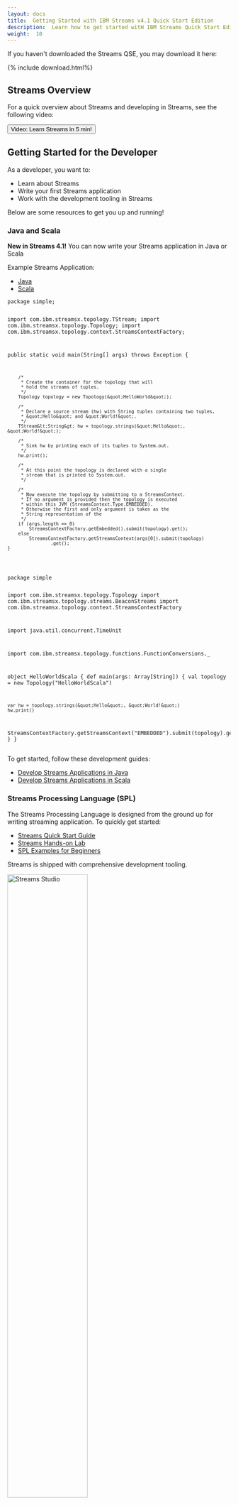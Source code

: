 ```yaml
---
layout: docs
title:  Getting Started with IBM Streams v4.1 Quick Start Edition
description:  Learn how to get started witH IBM Streams Quick Start Edition
weight:  10
---
```


If you haven't downloaded the Streams QSE, you may download it here:

{% include download.html%}

## Streams Overview

For a quick overview about Streams and developing in Streams, see the following video:

<button class="btn btn-primary btn-md" data-toggle="modal" data-target="#learnStreams">
Video:  Learn Streams in 5 min!
</button>

## Getting Started for the Developer

As a developer, you want to:

* Learn about Streams
* Write your first Streams application
* Work with the development tooling in Streams

Below are some resources to get you up and running!

### Java and Scala

<div class="alert alert-success" role="alert"><b>New in Streams 4.1!</b>  You can now write your Streams application in Java or Scala</div>

Example Streams Application:

<ul class="nav nav-tabs">
  <li class="active"><a data-toggle="tab" href="#java-0">Java</a></li>
  <li><a data-toggle="tab" href="#scala-0">Scala</a></li>
</ul>

<div class="tab-content">
  <div id="java-0" class="tab-pane fade in active">
<pre><code>package simple;

import com.ibm.streamsx.topology.TStream;
import com.ibm.streamsx.topology.Topology;
import com.ibm.streamsx.topology.context.StreamsContextFactory;

public static void main(String[] args) throws Exception {

        /*
         * Create the container for the topology that will
         * hold the streams of tuples.
         */
        Topology topology = new Topology(&quot;HelloWorld&quot;);

        /*
         * Declare a source stream (hw) with String tuples containing two tuples,
         * &quot;Hello&quot; and &quot;World!&quot;.
         */
        TStream&lt;String&gt; hw = topology.strings(&quot;Hello&quot;, &quot;World!&quot;);

        /*
         * Sink hw by printing each of its tuples to System.out.
         */
        hw.print();

        /*
         * At this point the topology is declared with a single
         * stream that is printed to System.out.
         */

        /*
         * Now execute the topology by submitting to a StreamsContext.
         * If no argument is provided then the topology is executed
         * within this JVM (StreamsContext.Type.EMBEDDED).
         * Otherwise the first and only argument is taken as the
         * String representation of the
         */
        if (args.length == 0)
            StreamsContextFactory.getEmbedded().submit(topology).get();
        else
            StreamsContextFactory.getStreamsContext(args[0]).submit(topology)
                    .get();
    }
</code></pre>   
  </div>
  <div id="scala-0" class="tab-pane fade">
<pre><code>package simple

import com.ibm.streamsx.topology.Topology
import com.ibm.streamsx.topology.streams.BeaconStreams
import com.ibm.streamsx.topology.context.StreamsContextFactory

import java.util.concurrent.TimeUnit

import com.ibm.streamsx.topology.functions.FunctionConversions._

object HelloWorldScala {
  def main(args: Array[String]) {
    val topology = new Topology(&quot;HelloWorldScala&quot;)

    var hw = topology.strings(&quot;Hello&quot;, &quot;World!&quot;)    
    hw.print()

   StreamsContextFactory.getStreamsContext(&quot;EMBEDDED&quot;).submit(topology).get()
  }
}
</code></pre>
  </div>
</div>

To get started, follow these development guides:

* [Develop Streams Applications in Java](../java/java-appapi-devguide)
* [Develop Streams Applications in Scala](https://github.com/IBMStreams/streamsx.topology/wiki/Scala-Support)


### Streams Processing Language (SPL)

The Streams Processing Language is designed from the ground up for writing streaming application.  To quickly get started:

* [Streams Quick Start Guide](https://developer.ibm.com/streamsdev/?p=5686)
* [Streams Hands-on Lab](https://developer.ibm.com/streamsdev/docs/introductory-lab-for-ibm-streams-4-1/)
* [SPL Examples for Beginners](https://developer.ibm.com/streamsdev/docs/spl-examples-beginners/)

Streams is shipped with comprehensive development tooling.

<img src="/streamsx.documentation/images/qse/streamsStudio.jpg" alt="Streams Studio" style="width: 60%;"/>

To learn about how to develop using Streams Studio (our drag-and-drop IDE):

* [Streams Studio Quick Start Guide](https://developer.ibm.com/streamsdev/docs/studio-quick-start/)

<!-- Launch video in modal dialog -->
<button class="btn btn-primary btn-md" data-toggle="modal" data-target="#streamsStudioInAction">
Video:  Streams Studio in Action!
</button>

### Writing Java Operators

If you have existing Java code, you may easily reuse your code by writing a Java operator or native Java functions.

* [Java Operator Development Guide](../java/java-op-dev-guide/)

### SparkMLLib in Streams

<div class="alert alert-success" role="alert"><b>New in Streams 4.1!</b>  You can now now reuse your SparkMLLib models and analytics in Streams.</div>

To get started, follow this development guide:

* [SparkMLLib Getting Started Guide](https://developer.ibm.com/streamsdev/docs/getting-started-with-the-spark-mllib-toolkit/)

## Getting Started for the Data Engineer

As a Data Engineer, you are responsible for:

* Designing, building, and managing data and analytic systems to ensure they are secure, reliable, and scalable
* Making all data, including data in motion, available for analysis by other team members such as data scientists and developers
* Capturing data in motion and integrating it with data at rest
* Leveraging the newest technologies for stream computing

Below are some resources to help you get started.

### Integrating with Streams

Streams is shipped with many toolkits out of the box to enable integration with some of the most popular systems like HDFS, HBase, Kafka, Active MQ and more.  To learn about the set of toolkits that are shipped as part of the Streams product, refer to the [Product Toolkits Overview](https://developer.ibm.com/streamsdev/docs/product-toolkits-overview/)

[IBMStreams on Github](https://github.com/ibmstreams) provides a platform enabling Streams to rapidly deliver our support to emgerging technologies to you.  It is also a place for us to share sample applications and helpful utilities.  For a list of open-source projects hosted on Github, see: [IBM Streams Github Projects Overview](https://developer.ibm.com/streamsdev/docs/github-projects-overview/)

### Integration with IBM InfoSphere Data Governance Catalog
<div class="alert alert-success" role="alert"><b>New in Streams 4.1!</b>  Integration with the IBM InfoSphere Data Governance Catalog eanbles you to manage and govern your data.</div>

With this support, developers can easily discover the data and schema that are available for use.  By building data lineage with your Streams application, you can quickly see and control how data is consumed.
To get started, refer to  [Streams Governance Quickstart Guide](../governance/governance-quickstart/)

### Cybersecurity Toolkit

<div class="alert alert-success" role="alert"><b>New in Streams 4.1!</b>  Cybersecurity toolkt can protect your systems from cyber threats.</div>

The Cybersecurity Toolkit provides operators that are capable of analyzing network traffic and detecting suspicious behaviour. For more information on using the Cybersecurity Toolkit, refer to [Cybersecurity Getting Started Guide](../cybersecurity/cybersecurity-getting-started/)

### Streams and SPSS

SPSS is analytic predictive software enabling you to build predictive model from your data.  Your application may perform real-time predictive scoring by running these predictive models using the SPSS operators.

To learn about Streams can integrate with SPSS:  [Streams and SPSS Lab](https://developer.ibm.com/streamsdev/docs/spss-analytics-toolkit-lab/).

### Streams Domain Management and Administration

Streams Console is the web-based administration console for monitoring and managing your Streams domain.

<div class="alert alert-success" role="alert">
<b>New in Streams 4.1! </b>Customizable Dashboard in Streams Console.</div>

Prior to Streams 4.1, the Streams Console dashboard contained a fixed set of widgets.  With the latest release, you can now create customized dashboards to monitor your Streams domain, instances and applications.

<img src="/streamsx.documentation/images/qse/Application-Dashboard-4.1.png" alt="Streams Console" style="width: 60%;"/>

To familiarize yourself with the Streams Console, see this video:

<button class="btn btn-primary btn-md" data-toggle="modal" data-target="#streamsConsole">
Video:  Streams Console
</button>

## Getting Started for the Business User

As a business user, you need to:

* Identify patterns, trends, risks and opportunities in data
* Build predictive analytic models
* Use visualization tools to explore and uncover high value data.

Below are some resources to help you get started.

### Streams and Microsoft Excel

<img src="/streamsx.documentation/images/qse/BargainIndex1.jpg" alt="Streams and Excel" style="width: 60%;"/>

IBM Streams integrates with Microsoft Excel, allowing you to see, analyze and visulize live streaming data in an Excel worksheet.  This article helps you get started:  [Streams for Microsoft Excel](https://developer.ibm.com/streamsdev/docs/streams-4-0-streams-for-microsoft-excel/)

In the following demo, we demonstrate how you may build a marketing dashboard from real-time data using Excel.

<button class="btn btn-primary btn-md" data-toggle="modal" data-target="#streamsAndExcel">
Video:  Streams and Excel Demo
</button>

## Streams Community
The following Streams resources can help you connect with the Streams community and get support when you need it:

* **[StreamsDev](https://developer.ibm.com/streamsdev/)** - This resource is a developer-to-developer website maintained by the Streams Development Team.  It contains many useful articles and getting started material.  Check back often for new articles, tips and best practises to this website.
* **[Streams Forum](https://www.ibmdw.net/answers/questions/?community=streamsdev&sort=newest&refine=none)** - This forum enables you to ask, and get answers to your questions, related to IBM Streams. If you have questions, start here.
* **[IBMStreams on Github](http://ibmstreams.github.io)** - Streams is shipped with many useful toolkits out of the box.  IBMStreams on Github  contains many open-source toolkits.  For a list of available toolkits available on Github, see this web page:  [IBMStreams Github Toolkits](https://developer.ibm.com/streamsdev/docs/github-projects-overview/).
* **[IBM Streams Support](http://www.ibm.com/support/entry/portal/Overview/Software/Information_Management/InfoSphere_Streams)** - This website provides information about IBM Streams downloads, technical support tools, documentation, and other resources.
* **[IBM Streams Product Site](http://www.ibm.com/analytics/us/en/technology/stream-computing/)** - This website provides a broad range of information and resources about Streams and related topics.


<!-- Modal -->
<div class="modal fade" id="learnStreams" tabindex="-1" role="dialog" aria-labelledby="learn-streams-in-5-min" aria-hidden="true">
  <div class="modal-dialog">
    <div class="modal-content">
      <div class="modal-header">
        <button type="button" class="close" data-dismiss="modal" aria-hidden="true">&times;</button>
        <h4 class="modal-title" id="learn-streams-in-5-min">Learn Streams in 5 Min</h4>
      </div>
      <div class="modal-body">
        <iframe width="480" height="298" src="https://www.youtube.com/embed/HLHGRy7Hif4" frameborder="0" allowfullscreen></iframe>
      </div>
      <div class="modal-footer">
        <button type="button" class="btn btn-default" data-dismiss="modal">Close</button>
      </div>
    </div>
  </div>
</div>

<div class="modal fade" id="streamsStudioInAction" tabindex="-1" role="dialog" aria-labelledby="streams-studio-in-action" aria-hidden="true">
  <div class="modal-dialog">
    <div class="modal-content">
      <div class="modal-header">
        <button type="button" class="close" data-dismiss="modal" aria-hidden="true">&times;</button>
        <h4 class="modal-title" id="streams-studio-in-action">Streams Studio in Action</h4>
      </div>
      <div class="modal-body">
		<iframe width="480" height="298" src="https://www.youtube.com/embed/ir_nUv4maL4" frameborder="0" allowfullscreen></iframe>
      </div>
      <div class="modal-footer">
        <button type="button" class="btn btn-default" data-dismiss="modal">Close</button>
      </div>
    </div>
  </div>
</div>

<div class="modal fade" id="streamsAndExcel" tabindex="-1" role="dialog" aria-labelledby="streams-and-excel" aria-hidden="true">
  <div class="modal-dialog">
    <div class="modal-content">
      <div class="modal-header">
        <button type="button" class="close" data-dismiss="modal" aria-hidden="true">&times;</button>
        <h4 class="modal-title" id="streams-and-excel">Streams and Excel</h4>
      </div>
      <div class="modal-body">
		<iframe width="480" height="298" src="https://www.youtube.com/embed/8hzMXFBw7ns" frameborder="0" allowfullscreen></iframe>
      </div>
      <div class="modal-footer">
        <button type="button" class="btn btn-default" data-dismiss="modal">Close</button>
      </div>
    </div>
  </div>
</div>

<div class="modal fade" id="streamsConsole" tabindex="-1" role="dialog" aria-labelledby="streams-console" aria-hidden="true">
  <div class="modal-dialog">
    <div class="modal-content">
      <div class="modal-header">
        <button type="button" class="close" data-dismiss="modal" aria-hidden="true">&times;</button>
        <h4 class="modal-title" id="streams-console">Streams Console</h4>
      </div>
      <div class="modal-body">
		<video controls width="480" height="298" src="https://developer.ibm.com/streamsdev/wp-content/uploads/sites/15/2015/11/streams.mp4" frameborder="0" allowfullscreen></video>
      </div>
      <div class="modal-footer">
        <button type="button" class="btn btn-default" data-dismiss="modal">Close</button>
      </div>
    </div>
  </div>
</div>
